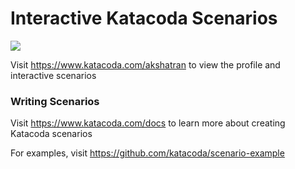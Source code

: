 # Interactive Katacoda Scenarios

[![](http://shields.katacoda.com/katacoda/akshatran/count.svg)](https://www.katacoda.com/akshatran "Get your profile on Katacoda.com")

Visit https://www.katacoda.com/akshatran to view the profile and interactive scenarios

### Writing Scenarios
Visit https://www.katacoda.com/docs to learn more about creating Katacoda scenarios

For examples, visit https://github.com/katacoda/scenario-example
